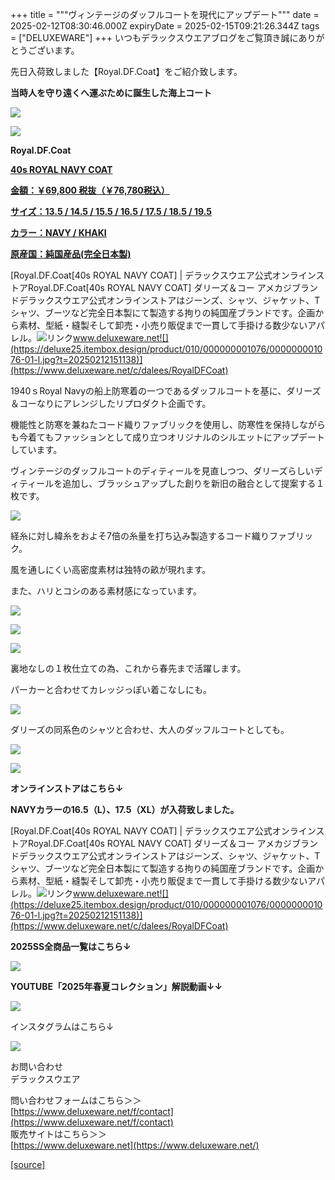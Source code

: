 +++
title = """ヴィンテージのダッフルコートを現代にアップデート"""
date = 2025-02-12T08:30:46.000Z
expiryDate = 2025-02-15T09:21:26.344Z
tags = ["DELUXEWARE"]
+++
いつもデラックスウエアブログをご覧頂き誠にありがとうございます。

先日入荷致しました【Royal.DF.Coat】をご紹介致します。

**当時人を守り遠くへ運ぶために誕生した海上コート**

[![](https://stat.ameba.jp/user_images/20250212/17/deluxeware/1c/b5/j/o0800100015543465492.jpg)](https://stat.ameba.jp/user_images/20250212/17/deluxeware/1c/b5/j/o0800100015543465492.jpg)

[![](https://stat.ameba.jp/user_images/20250212/17/deluxeware/ba/17/j/o0800100015543465479.jpg)](https://stat.ameba.jp/user_images/20250212/17/deluxeware/ba/17/j/o0800100015543465479.jpg)

**Royal.DF.Coat**

**[40s ROYAL NAVY COAT](https://www.deluxeware.net/c/dalees/RoyalDFCoat)**

**[金額：￥69,800 税抜（￥76,780税込）](https://www.deluxeware.net/c/dalees/RoyalDFCoat)**

**[サイズ：13.5 / 14.5 / 15.5 / 16.5 / 17.5 / 18.5 / 19.5](https://www.deluxeware.net/c/dalees/RoyalDFCoat)**

**[カラー：NAVY / KHAKI](https://www.deluxeware.net/c/dalees/RoyalDFCoat)**

**[原産国：純国産品(完全日本製)](https://www.deluxeware.net/c/dalees/RoyalDFCoat)**

[Royal.DF.Coat\[40s ROYAL NAVY COAT\] | デラックスウエア公式オンラインストアRoyal.DF.Coat\[40s ROYAL NAVY COAT\] ダリーズ＆コー アメカジブランドデラックスウエア公式オンラインストアはジーンズ、シャツ、ジャケット、Tシャツ、ブーツなど完全日本製にて製造する拘りの純国産ブランドです。企画から素材、型紙・縫製そして卸売・小売り販促まで一貫して手掛ける数少ないアパレル。![リンク](https://c.stat100.ameba.jp/ameblo/symbols/v3.20.0/svg/gray/editor_link.svg)www.deluxeware.net![](https://deluxe25.itembox.design/product/010/000000001076/000000001076-01-l.jpg?t=20250212151138)](https://www.deluxeware.net/c/dalees/RoyalDFCoat)

1940ｓRoyal Navyの船上防寒着の一つであるダッフルコートを基に、ダリーズ＆コーなりにアレンジしたリプロダクト企画です。

機能性と防寒を兼ねたコード織りファブリックを使用し、防寒性を保持しながらも今着てもファッションとして成り立つオリジナルのシルエットにアップデートしています。

ヴィンテージのダッフルコートのディティールを見直しつつ、ダリーズらしいディティールを追加し、ブラッシュアップした創りを新旧の融合として提案する１枚です。

[![](https://stat.ameba.jp/user_images/20250212/17/deluxeware/16/a6/j/o0800100015543465485.jpg)](https://stat.ameba.jp/user_images/20250212/17/deluxeware/16/a6/j/o0800100015543465485.jpg)

経糸に対し緯糸をおよそ7倍の糸量を打ち込み製造するコード織りファブリック。

風を通しにくい高密度素材は独特の畝が現れます。

また、ハリとコシのある素材感になっています。

[![](https://stat.ameba.jp/user_images/20250212/17/deluxeware/10/e7/j/o0800100015543470267.jpg)](https://stat.ameba.jp/user_images/20250212/17/deluxeware/10/e7/j/o0800100015543470267.jpg)

[![](https://stat.ameba.jp/user_images/20250212/17/deluxeware/ec/31/j/o0800100015543465476.jpg)](https://stat.ameba.jp/user_images/20250212/17/deluxeware/ec/31/j/o0800100015543465476.jpg)

[![](https://stat.ameba.jp/user_images/20250212/17/deluxeware/c6/e2/j/o0800100015543465481.jpg)](https://stat.ameba.jp/user_images/20250212/17/deluxeware/c6/e2/j/o0800100015543465481.jpg)

裏地なしの１枚仕立ての為、これから春先まで活躍します。

パーカーと合わせてカレッジっぽい着こなしにも。

[![](https://stat.ameba.jp/user_images/20250212/17/deluxeware/c2/b4/j/o0800100015543465486.jpg)](https://stat.ameba.jp/user_images/20250212/17/deluxeware/c2/b4/j/o0800100015543465486.jpg)

ダリーズの同系色のシャツと合わせ、大人のダッフルコートとしても。

[![](https://stat.ameba.jp/user_images/20250212/17/deluxeware/26/a4/j/o0800100015543465490.jpg)](https://stat.ameba.jp/user_images/20250212/17/deluxeware/26/a4/j/o0800100015543465490.jpg)

[![](https://stat.ameba.jp/user_images/20250212/17/deluxeware/02/51/j/o0800080015543472678.jpg)](https://stat.ameba.jp/user_images/20250212/17/deluxeware/02/51/j/o0800080015543472678.jpg)

**オンラインストアはこちら↓**

**NAVYカラーの16.5（L）、17.5（XL）が入荷致しました。**

[Royal.DF.Coat\[40s ROYAL NAVY COAT\] | デラックスウエア公式オンラインストアRoyal.DF.Coat\[40s ROYAL NAVY COAT\] ダリーズ＆コー アメカジブランドデラックスウエア公式オンラインストアはジーンズ、シャツ、ジャケット、Tシャツ、ブーツなど完全日本製にて製造する拘りの純国産ブランドです。企画から素材、型紙・縫製そして卸売・小売り販促まで一貫して手掛ける数少ないアパレル。![リンク](https://c.stat100.ameba.jp/ameblo/symbols/v3.20.0/svg/gray/editor_link.svg)www.deluxeware.net![](https://deluxe25.itembox.design/product/010/000000001076/000000001076-01-l.jpg?t=20250212151138)](https://www.deluxeware.net/c/dalees/RoyalDFCoat)

**2025SS全商品一覧はこちら↓**

[![](https://stat.ameba.jp/user_images/20250114/17/deluxeware/cf/2d/j/o1200050015533133265.jpg?caw=800)](https://www.deluxeware.net/c/2025SSreserve)

**YOUTUBE「2025年春夏コレクション」解説動画↓↓**

**[![](https://stat.ameba.jp/user_images/20250108/16/deluxeware/ac/cf/j/o1200050015530951038.jpg?caw=800)](https://www.youtube.com/playlist?list=PLmcuUjZ67rhnclr762_W-zDg7FyyrNvqF)**

インスタグラムはこちら↓

[![](https://stat.ameba.jp/user_images/20240315/15/deluxeware/04/7f/j/o0800026015413271803.jpg?caw=800)](https://www.instagram.com/deluxeware/?hl=ja)

お問い合わせ  
デラックスウエア

問い合わせフォームはこちら＞＞  
[https://www.deluxeware.net/f/contact](https://www.deluxeware.net/f/contact)  
販売サイトはこちら＞＞  
[https://www.deluxeware.net](https://www.deluxeware.net/)

[[source]](https://ameblo.jp/deluxeware/entry-12886158618.html)
